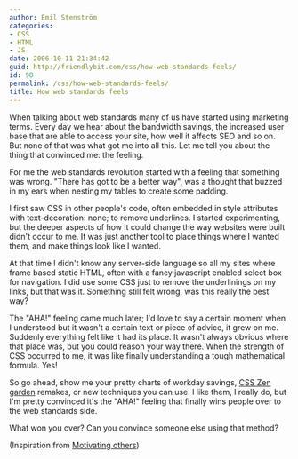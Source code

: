 ```yaml
---
author: Emil Stenström
categories:
- CSS
- HTML
- JS
date: 2006-10-11 21:34:42
guid: http://friendlybit.com/css/how-web-standards-feels/
id: 98
permalink: /css/how-web-standards-feels/
title: How web standards feels
---
```


When talking about web standards many of us have started using marketing terms. Every day we hear about the bandwidth savings, the increased user base that are able to access your site, how well it affects SEO and so on. But none of that was what got me into all this. Let me tell you about the thing that convinced me: the feeling.

For me the web standards revolution started with a feeling that something was wrong. "There has got to be a better way", was a thought that buzzed in my ears when nesting my tables to create some padding.

I first saw CSS in other people's code, often embedded in style attributes with text-decoration: none; to remove underlines. I started experimenting, but the deeper aspects of how it could change the way websites were built didn't occur to me. It was just another tool to place things where I wanted them, and make things look like I wanted.

At that time I didn't know any server-side language so all my sites where frame based static HTML, often with a fancy javascript enabled select box for navigation. I did use some CSS just to remove the underlinings on my links, but that was it. Something still felt wrong, was this really the best way?

The "AHA!" feeling came much later; I'd love to say a certain moment when I understood but it wasn't a certain text or piece of advice, it grew on me. Suddenly everything felt like it had its place. It wasn't always obvious where that place was, but you could reason your way there. When the strength of CSS occurred to me, it was like finally understanding a tough mathematical formula. Yes!

So go ahead, show me your pretty charts of workday savings, [CSS Zen garden](http://csszengarden.com/) remakes, or new techniques you can use. I like them, I really do, but I'm pretty convinced it's the "AHA!" feeling that finally wins people over to the web standards side.

What won you over? Can you convince someone else using that method?

(Inspiration from [Motivating others](http://headrush.typepad.com/creating_passionate_users/2006/09/motivating_othe.html))
